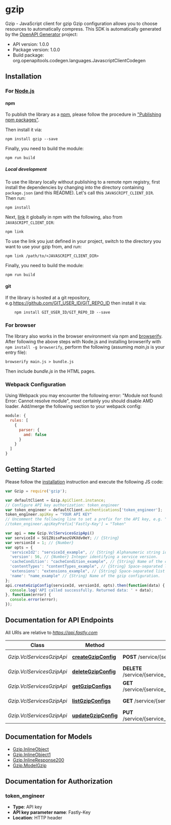 # gzip

Gzip - JavaScript client for gzip
Gzip configuration allows you to choose resources to automatically compress.
This SDK is automatically generated by the [OpenAPI Generator](https://openapi-generator.tech) project:

- API version: 1.0.0
- Package version: 1.0.0
- Build package: org.openapitools.codegen.languages.JavascriptClientCodegen

## Installation

### For [Node.js](https://nodejs.org/)

#### npm

To publish the library as a [npm](https://www.npmjs.com/), please follow the procedure in ["Publishing npm packages"](https://docs.npmjs.com/getting-started/publishing-npm-packages).

Then install it via:

```shell
npm install gzip --save
```

Finally, you need to build the module:

```shell
npm run build
```

##### Local development

To use the library locally without publishing to a remote npm registry, first install the dependencies by changing into the directory containing `package.json` (and this README). Let's call this `JAVASCRIPT_CLIENT_DIR`. Then run:

```shell
npm install
```

Next, [link](https://docs.npmjs.com/cli/link) it globally in npm with the following, also from `JAVASCRIPT_CLIENT_DIR`:

```shell
npm link
```

To use the link you just defined in your project, switch to the directory you want to use your gzip from, and run:

```shell
npm link /path/to/<JAVASCRIPT_CLIENT_DIR>
```

Finally, you need to build the module:

```shell
npm run build
```

#### git

If the library is hosted at a git repository, e.g.https://github.com/GIT_USER_ID/GIT_REPO_ID
then install it via:

```shell
    npm install GIT_USER_ID/GIT_REPO_ID --save
```

### For browser

The library also works in the browser environment via npm and [browserify](http://browserify.org/). After following
the above steps with Node.js and installing browserify with `npm install -g browserify`,
perform the following (assuming *main.js* is your entry file):

```shell
browserify main.js > bundle.js
```

Then include *bundle.js* in the HTML pages.

### Webpack Configuration

Using Webpack you may encounter the following error: "Module not found: Error:
Cannot resolve module", most certainly you should disable AMD loader. Add/merge
the following section to your webpack config:

```javascript
module: {
  rules: [
    {
      parser: {
        amd: false
      }
    }
  ]
}
```

## Getting Started

Please follow the [installation](#installation) instruction and execute the following JS code:

```javascript
var Gzip = require('gzip');

var defaultClient = Gzip.ApiClient.instance;
// Configure API key authorization: token_engineer
var token_engineer = defaultClient.authentications['token_engineer'];
token_engineer.apiKey = "YOUR API KEY"
// Uncomment the following line to set a prefix for the API key, e.g. "Token" (defaults to null)
//token_engineer.apiKeyPrefix['Fastly-Key'] = "Token"

var api = new Gzip.VclServicesGzipApi()
var serviceId = SU1Z0isxPaozGVKXdv0eY; // {String} 
var versionId = 1; // {Number} 
var opts = {
  'serviceId2': "serviceId_example", // {String} Alphanumeric string identifying the service.
  'version': 56, // {Number} Integer identifying a service version.
  'cacheCondition': "cacheCondition_example", // {String} Name of the cache condition controlling when this configuration applies.
  'contentTypes': "contentTypes_example", // {String} Space-separated list of content types to compress. If you omit this field a default list will be used.
  'extensions': "extensions_example", // {String} Space-separated list of file extensions to compress. If you omit this field a default list will be used.
  'name': "name_example" // {String} Name of the gzip configuration.
};
api.createGzipConfig(serviceId, versionId, opts).then(function(data) {
  console.log('API called successfully. Returned data: ' + data);
}, function(error) {
  console.error(error);
});


```

## Documentation for API Endpoints

All URIs are relative to *https://api.fastly.com*

Class | Method | HTTP request | Description
------------ | ------------- | ------------- | -------------
*Gzip.VclServicesGzipApi* | [**createGzipConfig**](docs/VclServicesGzipApi.md#createGzipConfig) | **POST** /service/{service_id}/version/{version_id}/gzip | Create a gzip configuration
*Gzip.VclServicesGzipApi* | [**deleteGzipConfig**](docs/VclServicesGzipApi.md#deleteGzipConfig) | **DELETE** /service/{service_id}/version/{version_id}/gzip/{gzip_name} | Delete a gzip configuration
*Gzip.VclServicesGzipApi* | [**getGzipConfigs**](docs/VclServicesGzipApi.md#getGzipConfigs) | **GET** /service/{service_id}/version/{version_id}/gzip/{gzip_name} | Get a gzip configuration
*Gzip.VclServicesGzipApi* | [**listGzipConfigs**](docs/VclServicesGzipApi.md#listGzipConfigs) | **GET** /service/{service_id}/version/{version_id}/gzip | List gzip configurations
*Gzip.VclServicesGzipApi* | [**updateGzipConfig**](docs/VclServicesGzipApi.md#updateGzipConfig) | **PUT** /service/{service_id}/version/{version_id}/gzip/{gzip_name} | Update a gzip configuration


## Documentation for Models

 - [Gzip.InlineObject](docs/InlineObject.md)
 - [Gzip.InlineObject1](docs/InlineObject1.md)
 - [Gzip.InlineResponse200](docs/InlineResponse200.md)
 - [Gzip.ModelGzip](docs/ModelGzip.md)


## Documentation for Authorization



### token_engineer


- **Type**: API key
- **API key parameter name**: Fastly-Key
- **Location**: HTTP header

